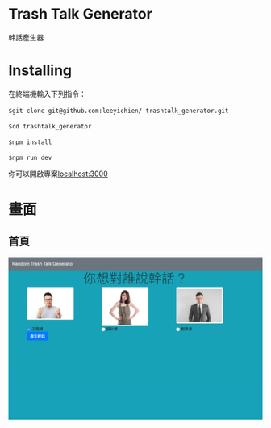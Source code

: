# Trash Talk Generator
幹話產生器

# Installing
在終端機輸入下列指令：

`$git clone git@github.com:leeyichien/ trashtalk_generator.git`

`$cd trashtalk_generator`

`$npm install`

`$npm run dev`


你可以開啟專案[localhost:3000](http://localhost:3000)

# 畫面

## 首頁
![index](public/images/index.png)
